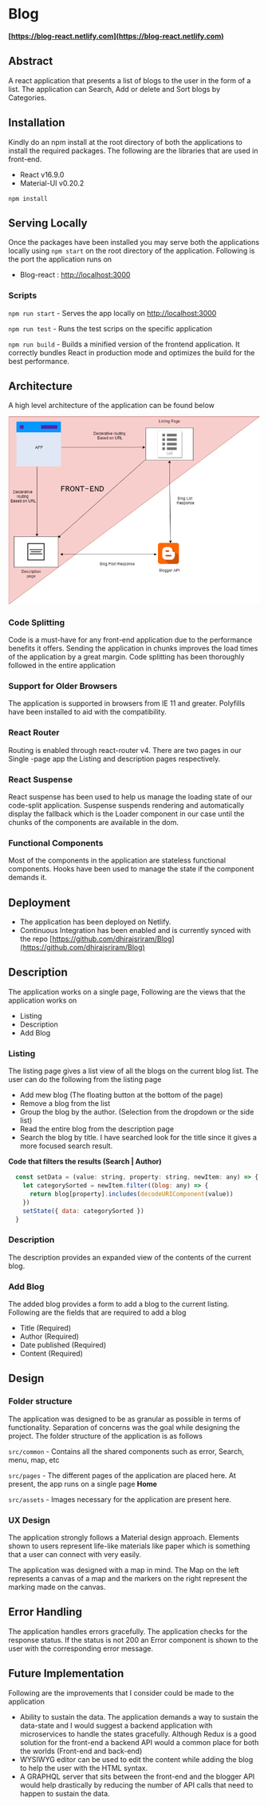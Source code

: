 
# Blog

**[https://blog-react.netlify.com](https://blog-react.netlify.com)**

## Abstract

A react application that presents a list of blogs to the user in the form of a list. The application can Search, Add or delete and Sort blogs by Categories.

## Installation

Kindly do an npm install at the root directory of both the applications to install the required packages. The following are the libraries that are used in front-end.
- React v16.9.0
- Material-UI v0.20.2

```
npm install 
```
## Serving Locally

Once the packages have been installed you may serve both the applications locally using `npm start` on the root directory of the application. Following is the port the application runs on
- Blog-react :  [http://localhost:3000](http://localhost:3000)

### Scripts

`npm run start` - Serves the app locally on [http://localhost:3000](http://localhost:3000)

`npm run test` - Runs the test scrips on the specific application

`npm run build` - Builds a minified version of the frontend application. It correctly bundles React in production mode and optimizes the build for the best performance.

## Architecture

A high level architecture of the application can be found below
<p align="center"><img src="/Blog.png"></p>

### Code Splitting

Code is a must-have for any front-end application due to the performance benefits it offers. Sending the application in chunks improves the load times of the application by a great margin. Code splitting has been thoroughly followed in the entire application

### Support for Older Browsers

The application is supported in browsers from IE 11 and greater. Polyfills have been installed to aid with the compatibility.

### React Router

Routing is enabled through react-router v4. There are two pages in our Single -page app the Listing and description pages respectively.

### React Suspense

React suspense has been used to help us manage the loading state of our code-split application. Suspense suspends rendering and automatically display the fallback which is the Loader component in our case until the chunks of the components are available in the dom.

### Functional Components
Most of the components in the application are stateless functional components. Hooks have been used to manage the state if the component demands it.

## Deployment

- The application has been deployed on Netlify.
- Continuous Integration has been enabled and is currently synced with the repo [https://github.com/dhirajsriram/Blog](https://github.com/dhirajsriram/Blog)

## Description

The application works on a single page, Following are the views that the application works on
- Listing
- Description
- Add Blog

### Listing

The listing page gives a list view of all the blogs on the current blog list. The user can do the following from the listing page
- Add mew blog (The floating button at the bottom of the page)
- Remove a blog from the list
- Group the blog by the author. (Selection from the dropdown or the side list)
- Read the entire blog from the description page
- Search the blog by title. I have searched look for the title since it gives a more focused search result.

**Code that filters the results (Search | Author)**

```js
  const setData = (value: string, property: string, newItem: any) => {
    let categorySorted = newItem.filter((blog: any) => {
      return blog[property].includes(decodeURIComponent(value))
    })
    setState({ data: categorySorted })
  }
```

### Description

The description provides an expanded view of the contents of the current blog.

### Add Blog

The added blog provides a form to add a blog to the current listing. Following are the fields that are required to add a blog
- Title (Required)
- Author (Required)
- Date published (Required)
- Content (Required)

## Design

### Folder structure

The application was designed to be as granular as possible in terms of functionality. Separation of concerns was the goal while designing the project. The folder structure of the application is as follows

`src/common` - Contains all the shared components such as error, Search, menu, map, etc

`src/pages` - The different pages of the application are placed here. At present, the app runs on a single page **Home**

`src/assets` - Images necessary for the application are present here.

### UX Design

The application strongly follows a Material design approach. Elements shown to users represent life-like materials like paper which is something that a user can connect with very easily.

The application was designed with a map in mind. The Map on the left represents a canvas of a map and the markers on the right represent the marking made on the canvas.

## Error Handling

The application handles errors gracefully. The application checks for the response status. If the status is not 200 an Error component is shown to the user with the corresponding error message.

## Future Implementation

Following are the improvements that I consider could be made to the application

- Ability to sustain the data. The application demands a way to sustain the data-state and I would suggest a backend application with microservices to handle the states gracefully. Although Redux is a good solution for the front-end a backend API would a common place for both the worlds (Front-end and back-end)
- WYSIWYG editor can be used to edit the content while adding the blog to help the user with the HTML syntax.
- A GRAPHQL server that sits between the front-end and the blogger API would help drastically by reducing the number of API calls that need to happen to sustain the data.


